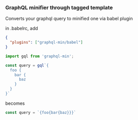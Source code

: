 ### GraphQL minifier through tagged template

Converts your graphql query to minified one via babel plugin

in .babelrc, add

```json
{
  "plugins": ["graphql-min/babel"]  
}
```

```js
import gql from 'graphql-min';

const query = gql`{
  foo {
    bar {
      baz
    }
  }
}`
```

becomes

```js
const query = `{foo{bar{baz}}}`
```

